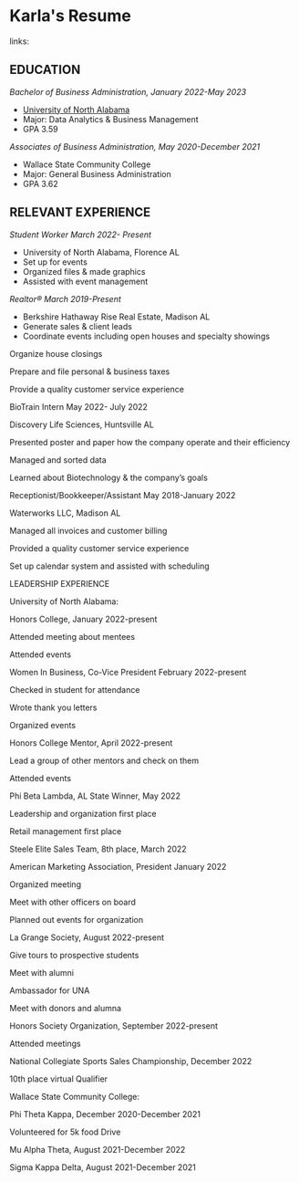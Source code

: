 # Karla's Resume 

links: 

## EDUCATION

_Bachelor of Business Administration, January 2022-May 2023_
- [University of North Alabama](una.edu)
- Major: Data Analytics & Business Management
- GPA 3.59

_Associates of Business Administration, May 2020-December 2021_
- Wallace State Community College
- Major: General Business Administration
- GPA 3.62

## RELEVANT EXPERIENCE

_Student Worker March 2022- Present_
- University of North Alabama, Florence AL
- Set up for events
- Organized files & made graphics
- Assisted with event management

_Realtor® March 2019-Present_
- Berkshire Hathaway Rise Real Estate, Madison AL
- Generate sales & client leads
- Coordinate events including open houses and specialty showings

Organize house closings

Prepare and file personal & business taxes

Provide a quality customer service experience

BioTrain Intern May 2022- July 2022

Discovery Life Sciences, Huntsville AL

Presented poster and paper how the company operate and their efficiency

Managed and sorted data

Learned about Biotechnology & the company’s goals

Receptionist/Bookkeeper/Assistant May 2018-January 2022

Waterworks LLC, Madison AL

Managed all invoices and customer billing

Provided a quality customer service experience

Set up calendar system and assisted with scheduling

LEADERSHIP EXPERIENCE

University of North Alabama:

Honors College, January 2022-present

Attended meeting about mentees

Attended events

Women In Business, Co-Vice President February 2022-present

Checked in student for attendance

Wrote thank you letters

Organized events

Honors College Mentor, April 2022-present

Lead a group of other mentors and check on them

Attended events

Phi Beta Lambda, AL State Winner, May 2022

Leadership and organization first place

Retail management first place

Steele Elite Sales Team, 8th place, March 2022

American Marketing Association, President January 2022

Organized meeting

Meet with other officers on board

Planned out events for organization

La Grange Society, August 2022-present

Give tours to prospective students

Meet with alumni

Ambassador for UNA

Meet with donors and alumna

Honors Society Organization, September 2022-present

Attended meetings

National Collegiate Sports Sales Championship, December 2022

10th place virtual Qualifier

Wallace State Community College:

Phi Theta Kappa, December 2020-December 2021

Volunteered for 5k food Drive

Mu Alpha Theta, August 2021-December 2022

Sigma Kappa Delta, August 2021-December 2021
